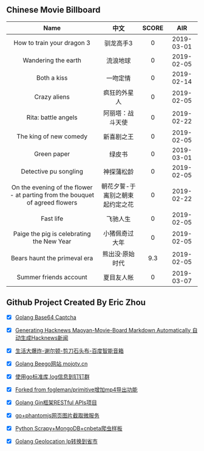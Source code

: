 ## Chinese Movie Billboard
|   Name          | 中文           | SCORE   |  AIR|
|:-------------:|:-------------:| :-----:|:-----:|
|How to train your dragon 3 | 驯龙高手3 |0| 2019-03-01|
|Wandering the earth | 流浪地球 |0| 2019-02-05|
|Both a kiss | 一吻定情 |0| 2019-02-14|
|Crazy aliens | 疯狂的外星人 |0| 2019-02-05|
|Rita: battle angels | 阿丽塔：战斗天使 |0| 2019-02-22|
|The king of new comedy | 新喜剧之王 |0| 2019-02-05|
|Green paper | 绿皮书 |0| 2019-03-01|
|Detective pu songling | 神探蒲松龄 |0| 2019-02-05|
|On the evening of the flower - at parting from the bouquet of agreed flowers | 朝花夕誓-于离别之朝束起约定之花 |0| 2019-02-22|
|Fast life | 飞驰人生 |0| 2019-02-05|
|Paige the pig is celebrating the New Year | 小猪佩奇过大年 |0| 2019-02-05|
|Bears haunt the primeval era | 熊出没·原始时代 |9.3| 2019-02-05|
|Summer friends account | 夏目友人帐 |0| 2019-03-07|


## Github Project Created By Eric Zhou

- [x] [Golang Base64 Captcha](https://github.com/mojocn/base64Captcha)
- [x] [Generating Hacknews Maoyan-Movie-Board Markdown Automatically 自动生成Hacknews新闻](https://github.com/dejavuzhou/md-genie)
- [x] [生活大爆炸-谢尔顿-剪刀石头布-百度智能音箱](https://github.com/mojocn/dueros-bang-game)
- [x] [Golang Beego网站 mojotv.cn](https://github.com/mojocn/www.mojotv.cn)
- [x] [使用go标准库,log信息到钉钉群](https://github.com/mojocn/dooger)
- [x] [Forked from fogleman/primitive增加mp4导出功能](https://github.com/mojocn/primitive)
- [x] [Golang Gin框架RESTful APIs项目](https://github.com/JJJJJJJerk/ezier-golang-web-api-framework)
- [x] [go+phantomjs网页图片截取微服务](https://github.com/mojocn/screen_shot)
- [x] [Python Scrapy+MongoDB+cnbeta爬虫样板](https://github.com/mojocn/scrapy_mongodb_boilerplate_cnbeta)
- [x] [Golang Geolocation Ip转换到省市](https://github.com/mojocn/ip2location)





